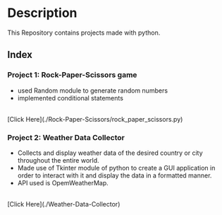 # Description
This Repository contains projects made with python.

## Index
### Project 1: Rock-Paper-Scissors game
- used Random module to generate random numbers
- implemented conditional statements
<br>
[Click Here](./Rock-Paper-Scissors/rock_paper_scissors.py)

### Project 2: Weather Data Collector
- Collects and display weather data of the desired country or city throughout the entire world.
- Made use of Tkinter module of python to create a GUI application in order to interact with it and display the data in a formatted manner.
- API used is OpemWeatherMap.
<br>
[Click Here](./Weather-Data-Collector)
